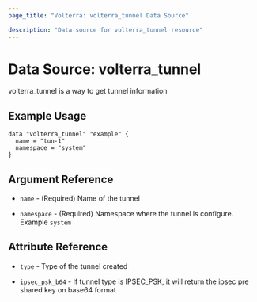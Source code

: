 ```yaml
---
page_title: "Volterra: volterra_tunnel Data Source"

description: "Data source for volterra_tunnel resource"
---
```


# Data Source: volterra_tunnel

volterra_tunnel is a way to get tunnel information


## Example Usage

```hcl
data "volterra_tunnel" "example" {
  name = "tun-1"
  namespace = "system"
}
```

## Argument Reference

* `name` - (Required) Name of the tunnel

* `namespace` - (Required) Namespace where the tunnel is configure. Example `system`

## Attribute Reference

* `type` - Type of the tunnel created

* `ipsec_psk_b64` - If tunnel type is IPSEC_PSK, it will return the ipsec pre shared key on base64 format